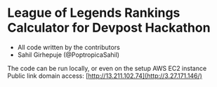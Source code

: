 # League of Legends Rankings Calculator for Devpost Hackathon
- All code written by the contributors
- Sahil Girhepuje (@PoptropicaSahil)


The code can be run locally, or even on the setup AWS EC2 instance \
Public link domain access: [http://13.211.102.74](http://3.27.171.146/)
